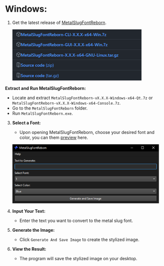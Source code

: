 # **Windows:**

1. Get the latest release of [MetalSlugFontReborn](https://github.com/VermeilChan/MetalSlugFontReborn/releases/latest).

   ![Download MetalSlugFontReborn](Markdown/Docs/Download-Program.png)

**Extract and Run MetalSlugFontReborn:**
   - Locate and extract `MetalSlugFontReborn-vX.X.X-Windows-x64-Qt.7z` or `MetalSlugFontReborn-vX.X.X-Windows-x64-Console.7z`.
   - Go to the `MetalSlugFontReborn` folder.
   - Run `MetalSlugFontReborn.exe`.

3. **Select a Font:**
   - Upon opening MetalSlugFontReborn, choose your desired font and color, you can them [preview](EXAMPLES.md) here.

   ![MetalSlugFontReborn](Markdown/Docs/Windows/MetalSlugFontReborn.png)

4. **Input Your Text:**
   - Enter the text you want to convert to the metal slug font.

5. **Generate the Image:**
   - Click `Generate And Save Image` to create the stylized image.

6. **View the Result:**
   - The program will save the stylized image on your desktop.

